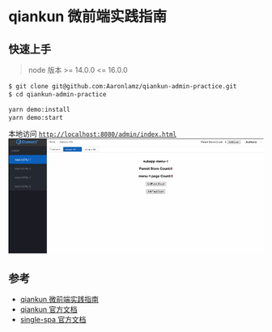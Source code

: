 # qiankun 微前端实践指南
## 快速上手
> node 版本 >= 14.0.0 <= 16.0.0
```
$ git clone git@github.com:Aaronlamz/qiankun-admin-practice.git
$ cd qiankun-admin-practice
```

```
yarn demo:install
yarn demo:start
```
本地访问 [`http://localhost:8080/admin/index.html`](http://localhost:8080/admin/index.html)
![example.gif](./example.gif)

## 参考
- [qiankun 微前端实践指南](https://www.ultimate-kernel.fun/open-course/qiankun/)
- [qiankun 官方文档](https://qiankun.umijs.org/zh/guide)
- [single-spa 官方文档](https://github.com/single-spa/single-spa)
